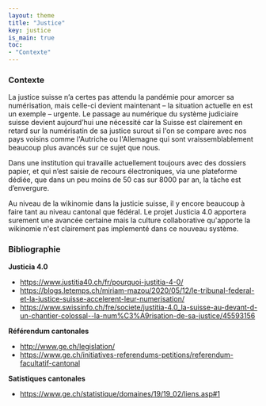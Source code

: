 ```yaml
---
layout: theme
title: "Justice"
key: justice
is_main: true
toc:
- "Contexte"
---
```


### Contexte
La justice suisse n’a certes pas attendu la pandémie pour amorcer sa numérisation, mais celle-ci devient maintenant – la situation actuelle en est un exemple – urgente. Le passage au numérique du système judiciaire suisse  devient aujourd’hui une nécessité car la Suisse est clairement en retard sur la numérisatin de sa justice surout si l'on se compare avec nos pays voisins comme l'Autriche ou l'Allemagne qui sont vraissemblablement beaucoup plus avancés sur ce sujet que nous. 

Dans une institution qui travaille actuellement toujours avec des dossiers papier, et qui n’est saisie de recours électroniques, via une plateforme dédiée, que dans un peu moins de 50 cas sur 8000 par an, la tâche est d’envergure.

Au niveau de la wikinomie dans la justicie suisse, il y encore beaucoup à faire tant au niveau cantonal que fédéral. Le projet Justicia 4.0 apportera surement une avancée certaine mais la culture collaborative qu'apporte la wikinomie n'est clairement pas implementé dans ce nouveau système.

### Bibliographie


**Justicia 4.0**

* https://www.justitia40.ch/fr/pourquoi-justitia-4-0/
* https://blogs.letemps.ch/miriam-mazou/2020/05/12/le-tribunal-federal-et-la-justice-suisse-accelerent-leur-numerisation/
* https://www.swissinfo.ch/fre/societe/justitia-4.0_la-suisse-au-devant-d-un-chantier-colossal--la-num%C3%A9risation-de-sa-justice/45593156

**Référendum cantonales**

* http://www.ge.ch/legislation/
* https://www.ge.ch/initiatives-referendums-petitions/referendum-facultatif-cantonal

**Satistiques cantonales**

* https://www.ge.ch/statistique/domaines/19/19_02/liens.asp#1